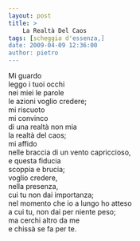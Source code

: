 ```yaml
---
layout: post
title: >
    La Realtà Del Caos
tags: [scheggia d'essenza,]
date: 2009-04-09 12:36:00
author: pietro
---
```

Mi guardo<br/>leggo i tuoi occhi<br/>nei miei le parole<br/>le azioni voglio credere;<br/>mi riscuoto<br/>mi convinco<br/>di una realtà non mia<br/>la realtà del caos;<br/>mi affido<br/>nelle braccia di un vento capriccioso,<br/>e questa fiducia<br/>scoppia e brucia;<br/>voglio credere,<br/>nella presenza,<br/>cui tu non dai importanza;<br/>nel momento che io a lungo ho atteso<br/>a cui tu, non dai per niente peso;<br/>ma cerchi altro da me<br/>e chissà se fa per te.
